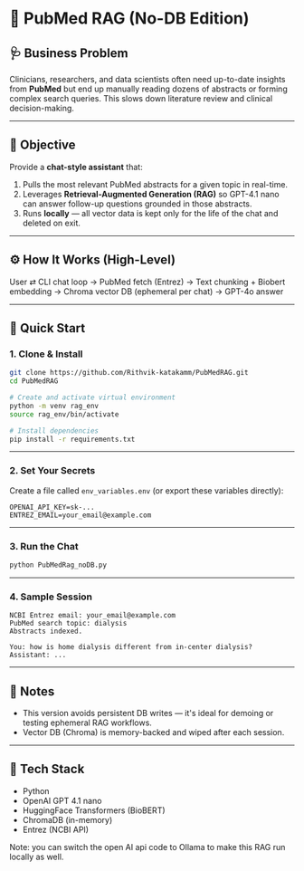 # 🧠 PubMed RAG (No-DB Edition)

## 🩺 Business Problem

Clinicians, researchers, and data scientists often need up-to-date insights from **PubMed** but end up manually reading dozens of abstracts or forming complex search queries. This slows down literature review and clinical decision-making.

---

## 🎯 Objective

Provide a **chat-style assistant** that:

1. Pulls the most relevant PubMed abstracts for a given topic in real-time.
2. Leverages **Retrieval-Augmented Generation (RAG)** so GPT-4.1 nano can answer follow-up questions grounded in those abstracts.
3. Runs **locally** — all vector data is kept only for the life of the chat and deleted on exit.

---

## ⚙️ How It Works (High-Level)

User ⇄ CLI chat loop
        ->
   PubMed fetch (Entrez)
        ->
   Text chunking + Biobert embedding
        ->
   Chroma vector DB (ephemeral per chat)
        ->
      GPT-4o answer

---

## 🚀 Quick Start

### 1. Clone & Install

```bash
git clone https://github.com/Rithvik-katakamm/PubMedRAG.git
cd PubMedRAG

# Create and activate virtual environment
python -m venv rag_env
source rag_env/bin/activate

# Install dependencies
pip install -r requirements.txt
```

---

### 2. Set Your Secrets

Create a file called `env_variables.env` (or export these variables directly):

```env
OPENAI_API_KEY=sk-...
ENTREZ_EMAIL=your_email@example.com
```

---

### 3. Run the Chat

```bash
python PubMedRag_noDB.py
```

---

### 4. Sample Session

```text
NCBI Entrez email: your_email@example.com  
PubMed search topic: dialysis  
Abstracts indexed.

You: how is home dialysis different from in-center dialysis?
Assistant: ...
```

---

## 🧼 Notes

* This version avoids persistent DB writes — it's ideal for demoing or testing ephemeral RAG workflows.
* Vector DB (Chroma) is memory-backed and wiped after each session.

---

## 🧠 Tech Stack

* Python
* OpenAI GPT 4.1 nano
* HuggingFace Transformers (BioBERT)
* ChromaDB (in-memory)
* Entrez (NCBI API)


Note: you can switch the open AI api code to Ollama to make this RAG run locally as well. 


